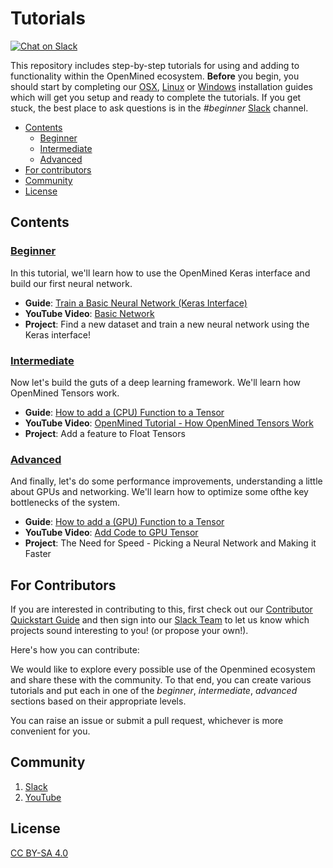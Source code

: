 # Tutorials
[![Chat on Slack](https://img.shields.io/badge/chat-on%20slack-7A5979.svg)](https://openmined.slack.com/messages/beginner)

This repository includes step-by-step tutorials for using and adding to functionality within the OpenMined ecosystem. **Before** you begin, you should start by completing our [OSX](https://github.com/OpenMined/tutorials/blob/master/installation/OpenMined/OSX.markdown), [Linux](https://github.com/OpenMined/tutorials/blob/master/installation/OpenMined/ubuntu.markdown) or [Windows](https://github.com/OpenMined/tutorials/blob/master/installation/OpenMined/Windows.markdown) installation guides which will get you setup and ready to complete the tutorials. If you get stuck, the best place to ask questions is in the *#beginner* [Slack](https://openmined.slack.com/) channel.

<!-- TOC depthFrom:2 -->

- [Contents](#contents)
    - [Beginner](#Beginner)
    - [Intermediate](#Intermediate)
    - [Advanced](#Advanced)
- [For contributors](#For-Contributors)
- [Community](#Community)
- [License](#License)


## Contents

### [Beginner](https://github.com/OpenMined/tutorials/tree/master/beginner)
In this tutorial, we'll learn how to use the OpenMined Keras interface and build our first neural network.

- **Guide**: [Train a Basic Neural Network (Keras Interface)](https://github.com/OpenMined/tutorials/blob/master/beginner/Keras%20Neural%20Net.ipynb)
- **YouTube Video**: [Basic Network](https://youtu.be/Zq4onPm-h2I)
- **Project**: Find a new dataset and train a new neural network using the Keras interface!

### [Intermediate]()
Now let's build the guts of a deep learning framework. We'll learn how OpenMined Tensors work.

- **Guide**: [How to add a (CPU) Function to a Tensor](https://github.com/OpenMined/tutorials/blob/master/intermediate/adding-a-new-tensor.markdown)
- **YouTube Video**: [OpenMined Tutorial - How OpenMined Tensors Work](https://youtu.be/up0BcCN0aDs)
- **Project**: Add a feature to Float Tensors

### [Advanced]()
And finally, let's do some performance improvements, understanding a little about GPUs and networking. We'll learn how to optimize some ofthe key bottlenecks of the system.

- **Guide**: [How to add a (GPU) Function to a Tensor](https://github.com/OpenMined/tutorials/blob/master/advanced/gpu_functionality.markdown)
- **YouTube Video**: [Add Code to GPU Tensor](https://youtu.be/g9UaQktlp5A)
- **Project**: The Need for Speed - Picking a Neural Network and Making it Faster

## For Contributors

If you are interested in contributing to this, first check out our [Contributor Quickstart Guide](https://github.com/OpenMined/Docs/blob/master/contributing/quickstart.md) and then sign into our [Slack Team](https://openmined.slack.com/) to let us know which projects sound interesting to you! (or propose your own!).

Here's how you can contribute:

We would like to explore every possible use of the Openmined ecosystem and share these with the community. To that end, you can create various tutorials and put each in one of the _beginner_, _intermediate_, _advanced_  sections based on their appropriate levels.

You can raise an issue or submit a pull request, whichever is more convenient for you.

## Community

1. [Slack](https://openmined.slack.com/)
2. [YouTube](https://www.youtube.com/channel/UCzoUqDE_OzYo6lGXtsEbOxQ)

## License

[CC BY-SA 4.0](https://creativecommons.org/licenses/by-sa/4.0/)
